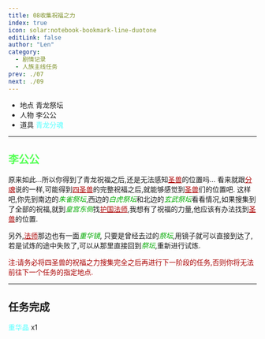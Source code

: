 ```yaml
---
title: 08收集祝福之力
index: true
icon: solar:notebook-bookmark-line-duotone
editLink: false
author: "Len"
category:
  - 剧情记录
  - 人族主线任务
prev: ./07
next: ./09
---
```


- 地点 青龙祭坛
- 人物 李公公
- 道具 <span style="color: #55FFFF;">青龙分魂</span>

------

## <span style="color:#55FF55;font-weight:bold;">李公公</span>

原来如此…所以你得到了青龙祝福之后,还是无法感知<span style="color: #AA0000;"><span style="text-decoration: underline;">圣兽</span></span>的位置吗…
看来就跟<span style="color: #AA0000;"><span style="text-decoration: underline;">分魂</span></span>说的一样,可能得到<span style="color: #AA0000;"><span style="text-decoration: underline;">四圣兽</span></span>的完整祝福之后,就能够感觉到<span style="color: #AA0000;"><span style="text-decoration: underline;">圣兽</span></span>们的位置吧.
这样吧,你先到南边的<span style="color: #00AA00;"><span style="font-style: italic;">朱雀祭坛</span></span>,西边的<span style="color: #00AA00;"><span style="font-style: italic;">白虎祭坛</span></span>和北边的<span style="color: #00AA00;"><span style="font-style: italic;">玄武祭坛</span></span>看看情况,如果搜集到了全部的祝福,就到<span style="color: #00AA00;"><span style="font-style: italic;">皇宫东侧</span></span>找<span style="color: #AA0000;"><span style="text-decoration: underline;">护国法师</span></span>,我想有了祝福的力量,他应该有办法找到<span style="color: #AA0000;"><span style="text-decoration: underline;">圣兽</span></span>的位置.

另外,<span style="color: #AA0000;"><span style="text-decoration: underline;">法师</span></span>那边也有一面<span style="color: #00AA00;"><span style="font-style: italic;">重华镜</span></span>, 只要是曾经去过的<span style="color: #00AA00;"><span style="font-style: italic;">祭坛</span></span>,用镜子就可以直接到达了,若是试炼的途中失败了,可以从那里直接回到<span style="color: #00AA00;"><span style="font-style: italic;">祭坛</span></span>,重新进行试炼.

<span style="color: #AA0000;">注:请务必将四圣兽的祝福之力搜集完全之后再进行下一阶段的任务,否则你将无法前往下一个任务的指定地点.</span>

------

## 任务完成

<span style="color: #55FFFF;">重华晶</span> x1

